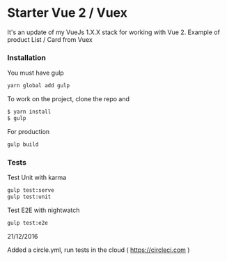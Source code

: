# Starter Vue 2 / Vuex

It's an update of my VueJs 1.X.X stack for working with Vue 2.
Example of product List / Card from Vuex

### Installation

You must have gulp
```sh
yarn global add gulp
```

To work on the project, clone the repo and

```sh
$ yarn install
$ gulp
```

For production

```sh
gulp build
```

### Tests

Test Unit with karma

```sh
gulp test:serve
gulp test:unit
```

Test E2E with nightwatch

```sh
gulp test:e2e
```
21/12/2016

Added a circle.yml, run tests in the cloud ( https://circleci.com )
